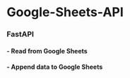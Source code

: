# Google-Sheets-API
### FastAPI
#### - Read from Google Sheets
#### -  Append data to Google Sheets
